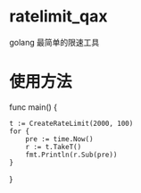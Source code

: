 # ratelimit_qax
golang 最简单的限速工具

# 使用方法


func main() {

	t := CreateRateLimit(2000, 100)
	for {
		pre := time.Now()
		r := t.TakeT()
		fmt.Println(r.Sub(pre))
	}
}

